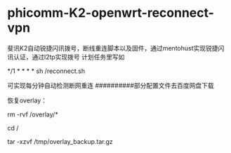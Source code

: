 # phicomm-K2-openwrt-reconnect-vpn
斐讯K2自动锐捷闪讯拨号，断线重连脚本以及固件，通过mentohust实现锐捷闪讯认证，通过l2tp实现拨号
计划任务里写如

*/1 * * * * sh /reconnect.sh

可实现每分钟自动检测断网重连
##########部分配置文件去百度网盘下载

恢复overlay：


rm -rvf /overlay/*


cd /


tar -xzvf /tmp/overlay_backup.tar.gz

